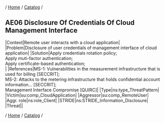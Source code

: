 / [Home](/acctp/) / [Catalog](/acctp/catalog/) /

## AE06 Disclosure Of Credentials Of Cloud Management Interface

|Context|Remote user interacts with a cloud application|
|Problem|Disclosure of user credentials of management interface of cloud application|
|Solution|Apply credentials rotation policy;<br /> Apply muti-factor authentication;<br /> Apply certificate-based authentication;<br />|
|References|MS-1: Vulnerabilities in the measurement infrastructure that is used for billing [SECCRIT];<br /> MS-2: Attacks to the metering infrastructure that holds confidential account information... [SECCRIT];<br /> Management Interface Compromise [QUIRC]|
|Type|ns:type_ThreatPattern|
|Victim|su:comp_CloudApplication|
|Aggressor|su:comp_RemoteUser|
|Aggr. role|ns:role_Client|
|STRIDE|ns:STRIDE_Information_Disclosure|
|Threat||

/ [Home](/acctp/) / [Catalog](/acctp/catalog/) /
